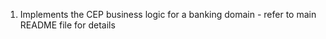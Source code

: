 1. Implements the CEP business logic for a banking domain - refer to main README file for details 



